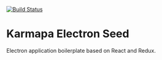 [![Build Status](https://travis-ci.org/karmapa/karmapa-electron-seed.svg?branch=master)](https://travis-ci.org/karmapa/karmapa-electron-seed)
# Karmapa Electron Seed
Electron application boilerplate based on React and Redux.
